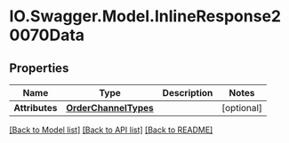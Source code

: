 # IO.Swagger.Model.InlineResponse20070Data
## Properties

Name | Type | Description | Notes
------------ | ------------- | ------------- | -------------
**Attributes** | [**OrderChannelTypes**](OrderChannelTypes.md) |  | [optional] 

[[Back to Model list]](../README.md#documentation-for-models) [[Back to API list]](../README.md#documentation-for-api-endpoints) [[Back to README]](../README.md)

